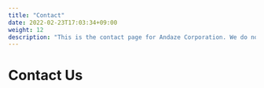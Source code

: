 ```yaml
---
title: "Contact"
date: 2022-02-23T17:03:34+09:00
weight: 12
description: "This is the contact page for Andaze Corporation. We do not do any sales. Please tell us your company's story and concerns."
---
```


# Contact Us
